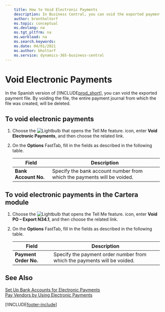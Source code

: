 ```yaml
---
    title: How to Void Electronic Payments
    description: In Business Central, you can void the exported payment file. By voiding the file, the entire payment journal from which the file was created, will be deleted.
    author: brentholtorf
    ms.topic: conceptual
    ms.devlang: na
    ms.tgt_pltfrm: na
    ms.workload: na
    ms.search.keywords:
    ms.date: 04/01/2021
    ms.author: bholtorf
    ms.service: dynamics-365-business-central
---
```

# Void Electronic Payments

In the Spanish version of [!INCLUDE[prod_short](../../includes/prod_short.md)], you can void the exported payment file. By voiding the file, the entire payment journal from which the file was created, will be deleted.  

## To void electronic payments  

1. Choose the ![Lightbulb that opens the Tell Me feature.](../../media/ui-search/search_small.png "Tell me what you want to do") icon, enter **Void Electronic Payments**, and then choose the related link.  
2. On the **Options** FastTab, fill in the fields as described in the following table.  

    |Field|Description|  
    |-----|-----------|  
    |**Bank Account No.**|Specify the bank account number from which the payments will be voided.|  

## To void electronic payments in the Cartera module  

1. Choose the ![Lightbulb that opens the Tell Me feature.](../../media/ui-search/search_small.png "Tell me what you want to do") icon, enter **Void PO – Export N34.1**, and then choose the related link.  
2. On the **Options** FastTab, fill in the fields as described in the following table.  

    |Field|Description|  
    |-----|-----------|  
    |**Payment Order No.**|Specify the payment order number from which the payments will be voided.|  

## See Also

[Set Up Bank Accounts for Electronic Payments](how-to-set-up-bank-accounts-for-electronic-payments.md)  
[Pay Vendors by Using Electronic Payments](how-to-pay-vendors-by-using-electronic-payments.md)  


[!INCLUDE[footer-include](../../includes/footer-banner.md)]
